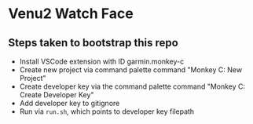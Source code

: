 # Venu2 Watch Face

## Steps taken to bootstrap this repo
* Install VSCode extension with ID garmin.monkey-c
* Create new project via command palette command "Monkey C: New Project"
* Create developer key via the command palette command "Monkey C: Create Developer Key"
* Add developer key to gitignore
* Run via `run.sh`, which points to developer key filepath
